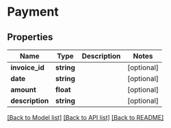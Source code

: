 # Payment

## Properties

 Name            | Type       | Description | Notes      
-----------------|------------|-------------|------------
 **invoice_id**  | **string** |             | [optional] 
 **date**        | **string** |             | [optional] 
 **amount**      | **float**  |             | [optional] 
 **description** | **string** |             | [optional] 

[[Back to Model list]](../README.md#documentation-for-models) [[Back to API list]](../README.md#documentation-for-api-endpoints) [[Back to README]](../README.md)


